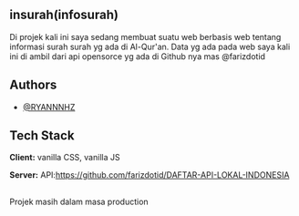 
## insurah(infosurah)
Di projek kali ini saya sedang membuat suatu web berbasis web tentang informasi surah surah yg ada di Al-Qur'an. Data yg ada pada web saya kali ini di ambil dari api opensorce yg ada di Github nya mas @farizdotid



## Authors

- [@RYANNNHZ](https://www.github.com/RYANNNHZ)


## Tech Stack

**Client:** vanilla CSS, vanilla JS 

**Server:** API:https://github.com/farizdotid/DAFTAR-API-LOKAL-INDONESIA

##
Projek masih dalam masa production

